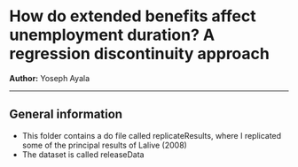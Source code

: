 # How do extended benefits affect unemployment duration? A regression discontinuity approach
**Author:** Yoseph Ayala

---
## General information
- This folder contains a do file called replicateResults, where I replicated some of the principal results of Lalive (2008)
- The dataset is called releaseData



